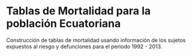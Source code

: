 # Tablas de Mortalidad para la población Ecuatoriana

Construcción de tablas de mortalidad usando información de los sujetos expuestos al riesgo y defunciones para el periodo 1992 - 2013.
